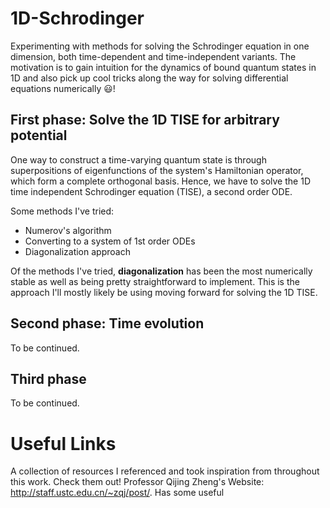 # 1D-Schrodinger
Experimenting with methods for solving the Schrodinger equation in one dimension, both time-dependent and time-independent variants.
The motivation is to gain intuition for the dynamics of bound quantum states in 1D and also pick up cool tricks along the way for
solving differential equations numerically 😃!

## First phase: Solve the 1D TISE for arbitrary potential ##
One way to construct a time-varying quantum state is through superpositions of eigenfunctions of the system's Hamiltonian operator, which form a complete orthogonal basis. Hence,
we have to solve the 1D time independent Schrodinger equation (TISE), a second order ODE.

Some methods I've tried:
- Numerov's algorithm
- Converting to a system of 1st order ODEs
- Diagonalization approach

Of the methods I've tried, **diagonalization** has been the most numerically stable as well as being pretty straightforward to implement.
This is the approach I'll mostly likely be using moving forward for solving the 1D TISE.  

## Second phase: Time evolution ##
To be continued.

## Third phase ##
To be continued.

# Useful Links
A collection of resources I referenced and took inspiration from throughout this work. Check them out!
Professor Qijing Zheng's Website: http://staff.ustc.edu.cn/~zqj/post/. Has some useful
